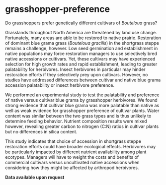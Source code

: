 # grasshopper-preference

Do grasshoppers prefer genetically different cultivars of *Bouteloua* grass?

Grasslands throughout North America are threatened by land use change. Fortunately, many areas are able to be restored to native prairie. Restoration of dominant blue grama grass (*Bouteloua gracilis*) in the shortgrass steppe remains a challenge, however. Low seed germination and establishment in native populations may force restoration managers to use selectively bred native accessions or cultivars. Yet, these cultivars may have experienced selection for high growth rates and rapid establishment, leading to greater palatability for herbivores. Insect herbivores in particular may hinder restoration efforts if they selectively prey upon cultivars. However, no studies have addressed differences between cultivar and native blue grama accession palatability or insect herbivore preference. 

We performed an experimental study to test the palatability and preference of native versus cultivar blue grama by grasshopper herbivores. We found strong evidence that cultivar blue grama was more palatable than native as well as weak evidence for grasshopper preference of cultivar plants. Water content was similar between the two grass types and is thus unlikely to determine feeding behavior. Nutrient composition results were mixed however, revealing greater carbon to nitrogen (C:N) ratios in cultivar plants but no differences in silica content. 

This study indicates that choice of accession in shortgrass steppe restoration efforts could have broader ecological effects. Herbivores may be particularly impacted by different nutrient availability among plant ecotypes. Managers will have to weight the costs and benefits of commercial cultivars versus uncultivated native accessions when considering how they might be affected by arthropod herbivores.

**Data available upon request**
